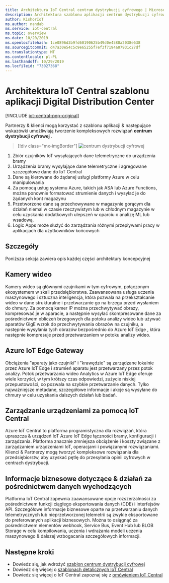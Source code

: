 ```yaml
---
title: Architektura IoT Central centrum dystrybucji cyfrowego | Microsoft Docs
description: Architektura szablonu aplikacji centrum dystrybucji cyfrowej dla IoT Central
author: KishorIoT
ms.author: nandab
ms.service: iot-central
ms.topic: overview
ms.date: 10/20/2019
ms.openlocfilehash: 1ce0896d3b9fd60190625b49d0e4580a2038e638
ms.sourcegitcommit: d47a30e54c5c9e65255f7ef3f7194a07931c27df
ms.translationtype: MT
ms.contentlocale: pl-PL
ms.lasthandoff: 10/29/2019
ms.locfileid: "73027368"
---
```

# <a name="architecture-of-iot-central-digital-distribution-center-application-template"></a>Architektura IoT Central szablonu aplikacji Digital Distribution Center

[!INCLUDE [iot-central-pnp-original](../../../includes/iot-central-pnp-original-note.md)]

Partnerzy & klienci mogą korzystać z szablonu aplikacji & następujące wskazówki umożliwiają tworzenie kompleksowych rozwiązań **centrum dystrybucji cyfrowej** .

> [!div class="mx-imgBorder"]
> ![centrum dystrybucji cyfrowej](./media/concept-ddc-architecture/digital-distribution-center-architecture.png)

1. Zbiór czujników IoT wysyłających dane telemetryczne do urządzenia bramy
2. Urządzenia bramy wysyłające dane telemetryczne i agregowane szczegółowe dane do IoT Central
3. Dane są kierowane do żądanej usługi platformy Azure w celu manipulowania
4. Za pomocą usług systemu Azure, takich jak ASA lub Azure Functions, można ponownie formatować strumienie danych i wysyłać je do żądanych kont magazynu 
5. Przetworzone dane są przechowywane w magazynie gorącym dla działań niemal w czasie rzeczywistym lub w chłodnym magazynie w celu uzyskania dodatkowych ulepszeń w oparciu o analizę ML lub wsadową. 
6. Logic Apps może służyć do zarządzania różnymi przepływami pracy w aplikacjach dla użytkowników końcowych

## <a name="details"></a>Szczegóły
Poniższa sekcja zawiera opis każdej części architektury koncepcyjnej

## <a name="video-cameras"></a>Kamery wideo 
Kamery wideo są głównymi czujnikami w tym cyfrowym, połączonym ekosystemem w skali przedsiębiorstwa. Zaawansowana usługa uczenia maszynowego i sztuczna inteligencja, która pozwala na przekształcanie wideo w dane strukturalne i przetwarzanie go na brzegu przed wysłaniem do chmury. Za pomocą kamer IP można przechwytywać obrazy, kompresować je w aparacie, a następnie wysyłać skompresowane dane za pośrednictwem obliczeń brzegowych dla potoku analizy wideo lub używać aparatów GigE wzrok do przechwytywania obrazów na czujniku, a następnie wysyłania tych obrazów bezpośrednio do Azure IoT Edge , która następnie kompresuje przed przetwarzaniem w potoku analizy wideo. 

## <a name="azure-iot-edge-gateway"></a>Azure IoT Edge Gateway
Obciążenia "aparaty jako czujniki" i "krawędzie" są zarządzane lokalnie przez Azure IoT Edge i strumień aparatu jest przetwarzany przez potok analizy. Potok przetwarzania wideo Analytics w Azure IoT Edge oferuje wiele korzyści, w tym krótszy czas odpowiedzi, zużycie niskiej przepustowości, co pozwala na szybkie przetwarzanie danych. Tylko najważniejsze metadane, szczegółowe informacje i akcje są wysyłane do chmury w celu uzyskania dalszych działań lub badań. 

## <a name="device-management-with-iot-central"></a>Zarządzanie urządzeniami za pomocą IoT Central 
Azure IoT Central to platforma programistyczna dla rozwiązań, która upraszcza & urządzeń IoT Azure IoT Edge łączności bramy, konfiguracji i zarządzania. Platforma znacznie zmniejsza obciążenie i koszty związane z zarządzaniem urządzeniami IoT, operacjami i powiązanymi rozwiązaniami. Klienci & Partnerzy mogą tworzyć kompleksowe rozwiązania dla przedsiębiorstw, aby uzyskać pętlę do przesyłania opinii cyfrowych w centrach dystrybucji.

## <a name="business-insights--actions-via-data-egress"></a>Informacje biznesowe dotyczące & działań za pośrednictwem danych wychodzących 
Platforma IoT Central zapewnia zaawansowane opcje rozszerzalności za pośrednictwem funkcji ciągłego eksportowania danych (CDE) i interfejsów API. Szczegółowe informacje biznesowe oparte na przetwarzaniu danych telemetrycznych lub nieprzetworzonej telemetrii są zwykle eksportowane do preferowanych aplikacji biznesowych. Można to osiągnąć za pośrednictwem elementów webhook, Service Bus, Event Hub lub BLOB Storage w celu kompilowania, uczenia i wdrażania modeli uczenia maszynowego & dalszej wzbogacania szczegółowych informacji.

## <a name="next-steps"></a>Następne kroki
* Dowiedz się, jak wdrożyć [szablon centrum dystrybucji cyfrowej](./tutorial-iot-central-digital-distribution-center-pnp.md)
* Dowiedz się więcej o [szablonach detalicznych IoT Central](./overview-iot-central-retail-pnp.md)
* Dowiedz się więcej o IoT Central zapoznaj się z [omówieniem IoT Central](../core/overview-iot-central-pnp.md)
